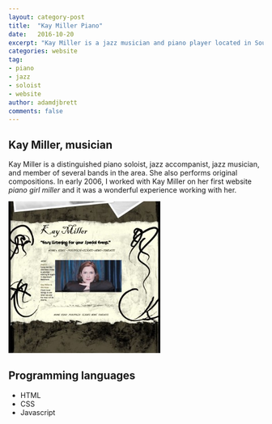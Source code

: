 ```yaml
---
layout: category-post
title:  "Kay Miller Piano"
date:   2016-10-20
excerpt: "Kay Miller is a jazz musician and piano player located in Southeast, Texas."
categories: website
tag:
- piano
- jazz
- soloist
- website
author: adamdjbrett
comments: false
---
```


## Kay Miller, musician
Kay Miller is a distinguished piano soloist, jazz accompanist, jazz musician, and member of several bands in the area. She also performs original compositions. In early 2006, I worked with Kay Miller on her first website _piano girl miller_ and it was a wonderful experience working with her.

[![Piano Girl Miller Website Screenshot](/assets/img/websites/kay-miller-piano-girl-miller_tn.jpg)](/assets/img/websites/kay-miller-piano-girl-miller.jpg)



## Programming languages
* HTML
* CSS
* Javascript
